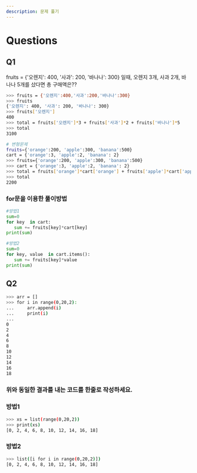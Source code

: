 ```yaml
---
description: 문제 풀기
---
```


# Questions

## Q1

fruits = {'오렌지': 400, '사과': 200, '바나나': 300} 일때, 오렌지 3개, 사과 2개, 바나나 5개를 샀다면 총 구매액은??

```bash
>>> fruits = {'오렌지':400,'사과':200,'바나나':300}
>>> fruits
{'오렌지': 400, '사과': 200, '바나나': 300}
>>> fruits['오렌지']
400
>>> total = fruits['오렌지']*3 + fruits['사과']*2 + fruits['바나나']*5
>>> total
3100
```

```bash
# 변형문제
fruits={'orange':200, 'apple':300, 'banana':500}
cart = {'orange':3, 'apple':2, 'banana': 2}
>>> fruits={'orange':200, 'apple':300, 'banana':500}
>>> cart = {'orange':3, 'apple':2, 'banana': 2}
>>> total = fruits['orange']*cart['orange'] + fruits['apple']*cart['apple'] +fruits['banana']*cart['banana']
>>> total
2200
```

### for문을 이용한 풀이방법

```python
#방법1
sum=0
for key  in cart:
   sum += fruits[key]*cart[key]
print(sum)

#방법2
sum=0
for key, value  in cart.items():
   sum += fruits[key]*value
print(sum)
```

## Q2

```bash
>>> arr = []
>>> for i in range(0,20,2):
...     arr.append(i)
...     print(i)
...
0
2
4
6
8
10
12
14
16
18
```

### 위와 동일한 결과를 내는 코드를 한줄로 작성하세요.

### 방법1

```bash
>>> xs = list(range(0,20,2))
>>> print(xs)
[0, 2, 4, 6, 8, 10, 12, 14, 16, 18]
```

### 방법2

```bash
>>> list([i for i in range(0,20,2)])
[0, 2, 4, 6, 8, 10, 12, 14, 16, 18]
```